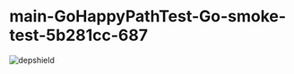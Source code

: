 # main-GoHappyPathTest-Go-smoke-test-5b281cc-687

![depshield](https://staging.depshield.sonatype.org/badges/depshield-staging/main-GoHappyPathTest-Go-smoke-test-5b281cc-687/depshield.svg)